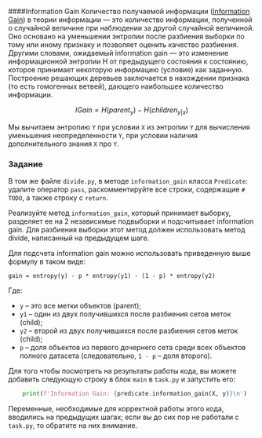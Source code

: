 ####Information Gain
Количество получаемой информации ([Information Gain](https://en.wikipedia.org/wiki/Information_gain_in_decision_trees)) в теории информации &mdash; 
это количество информации, полученной о случайной величине при наблюдении за другой 
случайной величиной. Оно основано на уменьшении энтропии после разбиения выборки по 
тому или иному признаку и позволяет оценить качество разбиения. Другими словами, 
ожидаемый information gain &mdash; это изменение информационной энтропии H от предыдущего 
состояния к состоянию, которое принимает некоторую информацию (условие) как заданную. 
Построение решающих деревьев заключается в нахождении признака (то есть гомогенных ветвей), 
дающего наибольшее количество информации.

$$IGain = H(parent_y) - H(children_{y|x}) $$

Мы вычитаем энтропию `Y` при условии `X` из энтропии `Y` для вычисления уменьшения неопределенности
`Y`, при условии наличия дополнительного знания `X` про `Y`.



### Задание

В том же файле `divide.py`, в методе `information_gain` класса `Predicate`: удалите оператор `pass`, 
раскомментируйте все строки, содержащие `# TODO`, а также строку с `return`. 

Реализуйте метод `information_gain`, который 
принимает выборку, разделяет ее на 2 независимые подвыборки и подсчитывает information gain.
Для разбиения выборки этот метод должен использовать метод divide, написанный на предыдущем 
шаге. 




<div class="hint">

Для подсчета information gain можно использовать приведенную выше формулу в таком виде:

`gain = entropy(y) - p * entropy(y1) - (1 - p) * entropy(y2)`

Где:
- `y` – это все метки объектов (parent);
- `y1` – один из двух получившихся после разбиения сетов меток (child);
- `y2` – второй из двух получившихся после разбиения сетов меток (child);
- `p` – доля объектов из первого дочернего сета среди всех объектов полного датасета (следовательно, `1 - p` – доля второго).
</div>

Для того чтобы посмотреть на результаты работы кода, вы можете добавить
следующую строку в блок `main` в `task.py` и запустить его:

```python
    print(f'Information Gain: {predicate.information_gain(X, y)}\n')     
```
Переменные, необходимые для корректной работы этого кода, вводились на предыдущих шагах; 
если вы до сих пор не работали с `task.py`, то обратите на них внимание.